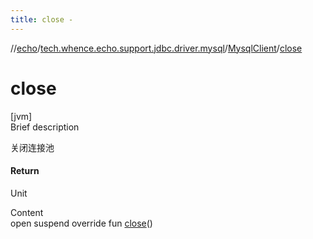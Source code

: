 ```yaml
---
title: close -
---
```

//[echo](../../index.md)/[tech.whence.echo.support.jdbc.driver.mysql](../index.md)/[MysqlClient](index.md)/[close](close.md)



# close  
[jvm]  
Brief description  


关闭连接池



#### Return  


Unit

  
Content  
open suspend override fun [close](close.md)()  



